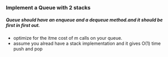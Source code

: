 ### Implement a Queue with 2 stacks

##### Queue should have an enqueue and a dequeue method.and it should be first in first out.

- optimize for the itme cost of m calls on your queue.
- assume you alread have a stack implementation and it gives O(1) time push and pop
